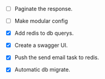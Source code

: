 -[ ] Paginate the response. 
-[ ] Make modular config
-[x] Add redis to db querys.
-[x] Create a swagger UI.
-[x] Push the send email task to redis.
-[x] Automatic db migrate. 

